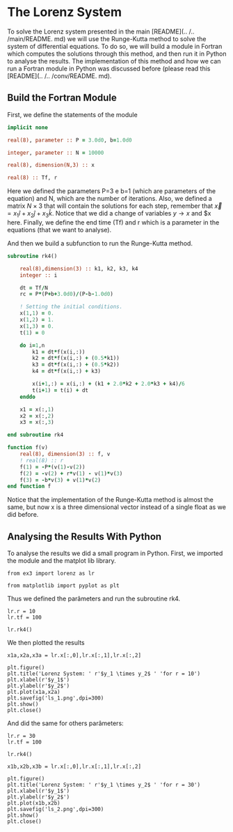 # The Lorenz System

To solve the Lorenz system presented in the main [README](.. /.. /main/README. md) we will use the Runge-Kutta method to solve the system of differential equations. To do so, we will build a module in Fortran which computes the solutions through this method, and then run it in Python to analyse the results. The implementation of this method and how we can run a Fortran module in Python was discussed before (please read this [README](.. /.. /conv/README. md).

## Build the Fortran Module

First, we define the statements of the module

```fortran
implicit none

real(8), parameter :: P = 3.0d0, b=1.0d0

integer, parameter :: N = 10000

real(8), dimension(N,3) :: x

real(8) :: Tf, r
```

Here we defined the parameters P=3 e b=1 (which are parameters of the equation) and N, which are the number of iterations. Also, we defined a matrix $N \times 3$ that will contain the solutions for each step, remember that $\vec{x} = x_1 \hat{i} + x_2 \hat{j} + x_3 \hat{k}$. Notice that we did a change of variables $y \rightarrow x$ and $x here. Finally, we define the end time (Tf) and r which is a parameter in the equations (that we want to analyse).


And then we build a subfunction to run the Runge-Kutta method.

```fortran
subroutine rk4()

    real(8),dimension(3) :: k1, k2, k3, k4
    integer :: i

    dt = Tf/N
    rc = P*(P+b+3.0d0)/(P-b-1.0d0)

    ! Setting the initial conditions.
    x(1,1) = 0.
    x(1,2) = 1.
    x(1,3) = 0.
    t(1) = 0

    do i=1,n
        k1 = dt*f(x(i,:))
        k2 = dt*f(x(i,:) + (0.5*k1))
        k3 = dt*f(x(i,:) + (0.5*k2))
        k4 = dt*f(x(i,:) + k3)

        x(i+1,:) = x(i,:) + (k1 + 2.0*k2 + 2.0*k3 + k4)/6
        t(i+1) = t(i) + dt
    enddo    

    x1 = x(:,1)
    x2 = x(:,2)
    x3 = x(:,3)

end subroutine rk4

function f(v)
    real(8), dimension(3) :: f, v
    ! real(8) :: r
    f(1) = -P*(v(1)-v(2))
    f(2) = -v(2) + r*v(1) - v(1)*v(3)
    f(3) = -b*v(3) + v(1)*v(2)
end function f
```

Notice that the implementation of the Runge-Kutta method is almost the same, but now x is a three dimensional vector instead of a single float as we did before.

## Analysing the Results With Python

To analyse the results we did a small program in Python. First, we imported the module and the matplot lib library.

```python3
from ex3 import lorenz as lr

from matplotlib import pyplot as plt
```

Thus we defined the parâmeters and run the subroutine rk4.

```python3
lr.r = 10
lr.tf = 100

lr.rk4()
```

We then plotted the results

```python3
x1a,x2a,x3a = lr.x[:,0],lr.x[:,1],lr.x[:,2]

plt.figure()
plt.title('Lorenz System: ' r'$y_1 \times y_2$ ' 'for r = 10')
plt.xlabel(r'$y_1$')
plt.ylabel(r'$y_2$')
plt.plot(x1a,x2a)
plt.savefig('ls_1.png',dpi=300)
plt.show()
plt.close()
```

And did the same for others parâmeters:

```python3
lr.r = 30
lr.tf = 100

lr.rk4()

x1b,x2b,x3b = lr.x[:,0],lr.x[:,1],lr.x[:,2]

plt.figure()
plt.title('Lorenz System: ' r'$y_1 \times y_2$ ' 'for r = 30')
plt.xlabel(r'$y_1$')
plt.ylabel(r'$y_2$')
plt.plot(x1b,x2b)
plt.savefig('ls_2.png',dpi=300)
plt.show()
plt.close()
```
